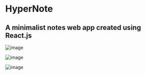 # HyperNote
## A minimalist notes web app created using React.js
![image](https://user-images.githubusercontent.com/66895829/116031059-8c992600-a67a-11eb-9d38-d6b1ec52d4c1.png)

![image](https://user-images.githubusercontent.com/66895829/116031117-a6d30400-a67a-11eb-8816-5ad8c0c12bee.png)

![image](https://user-images.githubusercontent.com/66895829/116031478-6627ba80-a67b-11eb-8eb5-7a960d592559.png)





